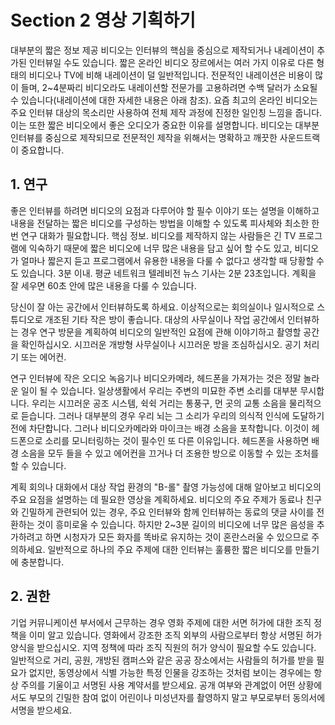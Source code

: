 # Section 2 영상 기획하기

대부분의 짧은 정보 제공 비디오는 인터뷰의 핵심을 중심으로 제작되거나 내레이션이 추가된 인터뷰일 수도 있습니다. 짧은 온라인 비디오 장르에서는 여러 가지 이유로 다른 형태의 비디오나 TV에 비해 내레이션이 덜 일반적입니다. 전문적인 내레이션은 비용이 많이 들며, 2~4분짜리 비디오라도 내레이션할 전문가를 고용하려면 수백 달러가 소요될 수 있습니다(내레이션에 대한 자세한 내용은 아래 참조). 요즘 최고의 온라인 비디오는 주요 인터뷰 대상의 목소리만 사용하여 전체 제작 과정에 진정한 일인칭 느낌을 줍니다. 이는 또한 짧은 비디오에서 좋은 오디오가 중요한 이유를 설명합니다. 비디오는 대부분 인터뷰를 중심으로 제작되므로 전문적인 제작을 위해서는 명확하고 깨끗한 사운드트랙이 중요합니다.

## 1. 연구

좋은 인터뷰를 하려면 비디오의 요점과 다루어야 할 필수 이야기 또는 설명을 이해하고 내용을 전달하는 짧은 비디오를 구성하는 방법을 이해할 수 있도록 피사체와 최소한 한 번 연구 대화가 필요합니다. 핵심 정보. 비디오를 제작하지 않는 사람들은 긴 TV 프로그램에 익숙하기 때문에 짧은 비디오에 너무 많은 내용을 담고 싶어 할 수도 있고, 비디오가 얼마나 짧은지 듣고 프로그램에서 유용한 내용을 다룰 수 없다고 생각할 때 당황할 수도 있습니다. 3분 이내. 평균 네트워크 텔레비전 뉴스 기사는 2분 23초입니다. 계획을 잘 세우면 60초 안에 많은 내용을 다룰 수 있습니다.

당신이 잘 아는 공간에서 인터뷰하도록 하세요. 이상적으로는 회의실이나 일시적으로 스튜디오로 개조된 기타 작은 방이 좋습니다. 대상의 사무실이나 작업 공간에서 인터뷰하는 경우 연구 방문을 계획하여 비디오의 일반적인 요점에 관해 이야기하고 촬영할 공간을 확인하십시오. 시끄러운 개방형 사무실이나 시끄러운 방을 조심하십시오. 공기 처리기 또는 에어컨.

연구 인터뷰에 작은 오디오 녹음기나 비디오카메라, 헤드폰을 가져가는 것은 정말 놀라운 일이 될 수 있습니다. 일상생활에서 우리는 주변의 미묘한 주변 소리를 대부분 무시합니다. 우리는 시끄러운 공조 시스템, 쉭쉭 거리는 통풍구, 먼 곳의 교통 소음을 물리적으로 듣습니다. 그러나 대부분의 경우 우리 뇌는 그 소리가 우리의 의식적 인식에 도달하기 전에 차단합니다. 그러나 비디오카메라와 마이크는 배경 소음을 포착합니다. 이것이 헤드폰으로 소리를 모니터링하는 것이 필수인 또 다른 이유입니다. 헤드폰을 사용하면 배경 소음을 모두 들을 수 있고 에어컨을 끄거나 더 조용한 방으로 이동할 수 있는 조처를 할 수 있습니다.

계획 회의나 대화에서 대상 작업 환경의 "B-롤" 촬영 가능성에 대해 알아보고 비디오의 주요 요점을 설명하는 데 필요한 영상을 계획하세요. 비디오의 주요 주제가 동료나 친구와 긴밀하게 관련되어 있는 경우, 주요 인터뷰와 함께 인터뷰하는 동료의 댓글 사이를 전환하는 것이 흥미로울 수 있습니다. 하지만 2~3분 길이의 비디오에 너무 많은 음성을 추가하려고 하면 시청자가 모든 화자를 똑바로 유지하는 것이 혼란스러울 수 있으므로 주의하세요. 일반적으로 하나의 주요 주제에 대한 인터뷰는 훌륭한 짧은 비디오를 만들기에 충분합니다.

## 2. 권한

기업 커뮤니케이션 부서에서 근무하는 경우 영화 주제에 대한 서면 허가에 대한 조직 정책을 이미 알고 있습니다. 영화에서 강조한 조직 외부의 사람으로부터 항상 서명된 허가 양식을 받으십시오. 지역 정책에 따라 조직 직원의 허가 양식이 필요할 수도 있습니다. 일반적으로 거리, 공원, 개방된 캠퍼스와 같은 공공 장소에서는 사람들의 허가를 받을 필요가 없지만, 동영상에서 식별 가능한 특정 인물을 강조하는 것처럼 보이는 경우에는 항상 주의를 기울이고 서명된 사용 계약서를 받으세요. 공개 여부와 관계없이 어떤 상황에서도 부모의 긴밀한 참여 없이 어린이나 미성년자를 촬영하지 말고 부모로부터 동의서에 서명을 받으세요.
